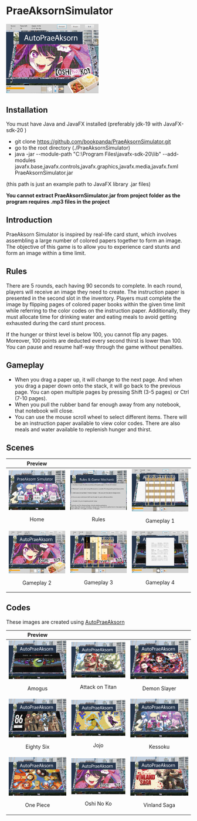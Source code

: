 # PraeAksornSimulator
<img src="images/gameplay_2.png" alt= "gameplay_2" width="50%">

## Installation
You must have Java and JavaFX installed (preferably jdk-19 with JavaFX-sdk-20 )
- git clone https://github.com/bookpanda/PraeAksornSimulator.git
- go to the root directory (./PraeAksornSimulator)
- java -jar --module-path "C:\Program Files\javafx-sdk-20\lib" --add-modules javafx.base,javafx.controls,javafx.graphics,javafx.media,javafx.fxml PraeAksornSimulator.jar

(this path is just an example path to JavaFX library .jar files)

**You cannot extract PraeAksornSimulator.jar from project folder as the program requires .mp3 files in the project**

## Introduction
PraeAksorn Simulator is inspired by real-life card stunt, which involves assembling a large number of colored papers together to form an image. The objective of this game is to allow you to experience card stunts and form an image within a time limit.
  
## Rules
There are 5 rounds, each having 90 seconds to complete. In each round, players will receive an image they need to create. The instruction paper is presented in the second slot in the inventory. Players must complete the image by flipping pages of colored paper books within the given time limit while referring to the color codes on the instruction paper. Additionally, they must allocate time for drinking water and eating meals to avoid getting exhausted during the card stunt process.

If the hunger or thirst level is below 100, you cannot flip any pages. Moreover, 100 points are deducted every second thirst is lower than 100. You can pause and resume half-way through the game without penalties.

  
## Gameplay
- When you drag a paper up, it will change to the next page. And when you drag a paper down onto the stack, it will go back to the previous page. You can open multiple pages by pressing Shift (3-5 pages) or Ctrl (7-10 pages).
- When you pull the rubber band far enough away from any notebook, that notebook will close.
- You can use the mouse scroll wheel to select different items. There will be an instruction paper available to view color codes. There are also meals and water available to replenish hunger and thirst.


## Scenes

| Preview      |     |      |
|  :----:  |  :----:  |  :----:  |
| <img src="images/home.png" alt= "home" width="100%"> <p>Home</p> | <img src="images/rules.png" alt= "rules" width="100%"> <p>Rules</p> | <img src="images/gameplay_1.png" alt= "gameplay_1" width="100%"> <p>Gameplay 1</p> |
| <img src="images/gameplay_2.png" alt= "gameplay_2" width="100%"> <p>Gameplay 2</p> | <img src="images/gameplay_3.png" alt= "gameplay_3" width="100%"> <p>Gameplay 3</p> | <img src="images/gameplay_4.png" alt= "gameplay_4" width="100%"> <p>Gameplay 4</p> |


## Codes
These images are created using [AutoPraeAksorn](https://github.com/bookpanda/AutoPraeAksorn)

| Preview      |     |      |
|  :----:  |  :----:  |  :----:  |
| <img src="src/images/amogus_stand.png" alt= "amogus" width="100%"> <p>Amogus</p> | <img src="src/images/attack_on_titan_stand.png" alt= "attack_on_titan" width="100%"> <p>Attack on Titan</p> | <img src="src/images/demon_slayer_stand.png" alt= "demon_slayer" width="100%"> <p>Demon Slayer</p> |
| <img src="src/images/eighty_six_stand.png" alt= "eighty_six" width="100%"> <p>Eighty Six</p> | <img src="src/images/jojo_stand.png" alt= "jojo" width="100%"> <p>Jojo</p> | <img src="src/images/kessoku_stand.png" alt= "kessoku" width="100%"> <p>Kessoku</p> |
| <img src="src/images/one_piece_stand.png" alt= "one_piece" width="100%"> <p>One Piece</p> | <img src="src/images/oshi_no_ko_stand.png" alt= "oshi_no_ko" width="100%"> <p>Oshi No Ko</p> | <img src="src/images/vinland_saga_stand.png" alt= "vinland_saga" width="100%"> <p>Vinland Saga</p> |


